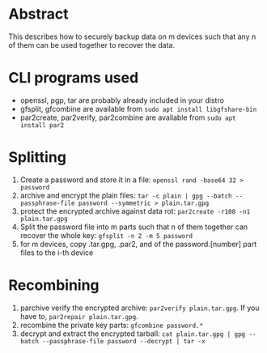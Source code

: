 # Abstract

This describes how to securely backup data on m devices such that any n of them can be used together to recover the data.

# CLI programs used

- openssl, pgp, tar are probably already included in your distro
- gfsplit, gfcombine are available from `sudo apt install libgfshare-bin`
- par2create, par2verify, par2combine are available from `sudo apt install par2`

# Splitting

1. Create a password and store it in a file: `openssl rand -base64 32 > password`
2. archive and encrypt the plain files: `tar -c plain | gpg --batch --passphrase-file password --symmetric > plain.tar.gpg`
3. protect the encrypted archive against data rot: `par2create -r100 -n1 plain.tar.gpg`
4. Split the password file into m parts such that n of them together can recover the whole key: `gfsplit -n 2 -m 5 password`
5. for m devices, copy .tar.gpg, .par2, and of the password.[number] part files to the i-th device

# Recombining

1. parchive verify the encrypted archive: `par2verify plain.tar.gpg`. If you have to, `par2repair plain.tar.gpg`.
2. recombine the private key parts: `gfcombine password.*`
3. decrypt and extract the encrypted tarball: `cat plain.tar.gpg | gpg --batch --passphrase-file password --decrypt | tar -x`